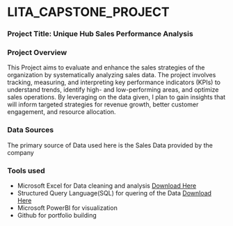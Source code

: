 # LITA_CAPSTONE_PROJECT

###  Project Title: Unique Hub Sales Performance Analysis

###  Project Overview
This  Project aims to evaluate and enhance the sales strategies of the organization by systematically analyzing sales data. The project involves tracking, measuring, and interpreting key performance indicators (KPIs) to understand trends, identify high- and low-performing areas, and optimize sales operations. By leveraging on the data given, I plan to gain insights that will inform targeted strategies for revenue growth, better customer engagement, and resource allocation.

### Data Sources
The primary source of Data used here is the Sales Data provided by the company

###  Tools used
- Microsoft Excel for Data cleaning and analysis [Download Here](https://1drv.ms/x/c/a7c3aecf7c2c74b7/EeAOvisv5DNEjzCCV82C-FQB6oBdZX01oafZ_V36Su7STw?e=9QNaj7)
- Structured Query Language(SQL) for quering of the Data [Download Here](https://1drv.ms/u/c/a7c3aecf7c2c74b7/EedFi05BUQhDs4J6Cscuoe4BADTNFx-y2v9Ijh__yjiTCw?e=r62WZn)
- Microsoft PowerBI for visualization
- Github for portfolio building
